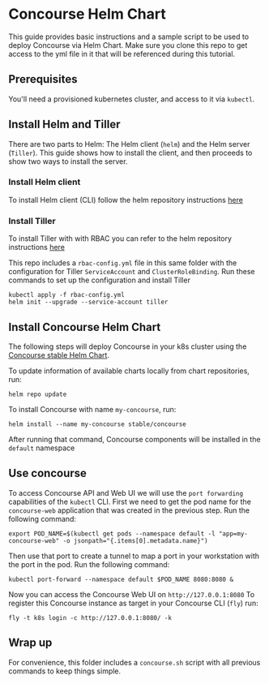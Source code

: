 # Concourse Helm Chart  
This guide provides basic instructions and a sample script to be used to deploy Concourse via Helm Chart.
Make sure you clone this repo to get access to the yml file in it that will be referenced during this tutorial.

## Prerequisites
You'll need a provisioned kubernetes cluster, and access to it via `kubectl`.


## Install Helm and Tiller
There are two parts to Helm: The Helm client (`helm`) and the Helm server (`Tiller`). This guide shows how to install the client, and then proceeds to show two ways to install the server.

### Install Helm client
To install Helm client (CLI) follow the helm repository instructions [here](https://github.com/helm/helm/blob/master/docs/install.md#installing-the-helm-client)

### Install Tiller
To install Tiller with with RBAC you can refer to the helm repository instructions [here](https://github.com/helm/helm/blob/master/docs/rbac.md)

This repo includes a `rbac-config.yml` file in this same folder with the configuration for Tiller `ServiceAccount` and `ClusterRoleBinding`.
Run these commands to set up the configuration and install Tiller
```
kubectl apply -f rbac-config.yml
helm init --upgrade --service-account tiller
```

## Install Concourse Helm Chart
The following steps will deploy Concourse in your k8s cluster using the [Concourse stable Helm Chart](https://github.com/helm/charts/tree/master/stable/concourse).

To update information of available charts locally from chart repositories, run:
```
helm repo update
```

To install Concourse with name `my-concourse`, run:
```
helm install --name my-concourse stable/concourse
```
After running that command, Concourse components will be installed in the `default` namespace

## Use concourse
To access Concourse API and Web UI we will use the `port forwarding` capabilities of the `kubectl` CLI.
First we need to get the pod name for the `concourse-web` application that was created in the previous step. Run the following command:
```
export POD_NAME=$(kubectl get pods --namespace default -l "app=my-concourse-web" -o jsonpath="{.items[0].metadata.name}")
```
Then use that port to create a tunnel to map a port in your workstation with the port in the pod. Run the following command:
```
kubectl port-forward --namespace default $POD_NAME 8080:8080 &
```
Now you can access the Concourse Web UI on `http://127.0.0.1:8080`
To register this Concourse instance as target in your Concourse CLI (`fly`) run:
```
fly -t k8s login -c http://127.0.0.1:8080/ -k
```

## Wrap up
For convenience, this folder includes a `concourse.sh` script with all previous commands to keep things simple.
